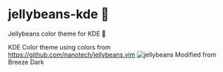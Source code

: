 # jellybeans-kde 🫘
Jellybeans color theme for KDE 🫘

KDE Color theme using colors from https://github.com/nanotech/jellybeans.vim
![jellybeans](https://user-images.githubusercontent.com/45698918/182496711-9b563a5d-1db7-4e34-8661-353de9b99427.png)
Modified from Breeze Dark

